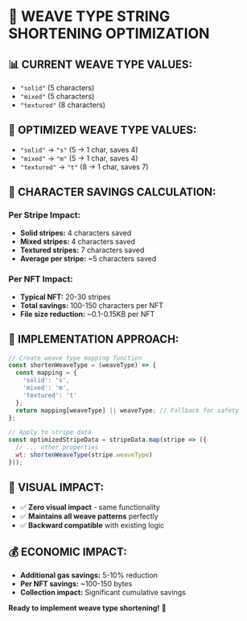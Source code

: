 # 🎯 WEAVE TYPE STRING SHORTENING OPTIMIZATION

## 📊 CURRENT WEAVE TYPE VALUES:
- `"solid"` (5 characters)
- `"mixed"` (5 characters)  
- `"textured"` (8 characters)

## 🚀 OPTIMIZED WEAVE TYPE VALUES:
- `"solid"` → `"s"` (5 → 1 char, saves 4)
- `"mixed"` → `"m"` (5 → 1 char, saves 4)
- `"textured"` → `"t"` (8 → 1 char, saves 7)

## 📏 CHARACTER SAVINGS CALCULATION:

### **Per Stripe Impact:**
- **Solid stripes:** 4 characters saved
- **Mixed stripes:** 4 characters saved
- **Textured stripes:** 7 characters saved
- **Average per stripe:** ~5 characters saved

### **Per NFT Impact:**
- **Typical NFT:** 20-30 stripes
- **Total savings:** 100-150 characters per NFT
- **File size reduction:** ~0.1-0.15KB per NFT

## 🔧 IMPLEMENTATION APPROACH:

```javascript
// Create weave type mapping function
const shortenWeaveType = (weaveType) => {
  const mapping = {
    'solid': 's',
    'mixed': 'm', 
    'textured': 't'
  };
  return mapping[weaveType] || weaveType; // Fallback for safety
};

// Apply to stripe data
const optimizedStripeData = stripeData.map(stripe => ({
  // ... other properties
  wt: shortenWeaveType(stripe.weaveType)
}));
```

## 🎨 VISUAL IMPACT:
- ✅ **Zero visual impact** - same functionality
- ✅ **Maintains all weave patterns** perfectly
- ✅ **Backward compatible** with existing logic

## 💰 ECONOMIC IMPACT:
- **Additional gas savings:** 5-10% reduction
- **Per NFT savings:** ~100-150 bytes
- **Collection impact:** Significant cumulative savings

**Ready to implement weave type shortening!** 🚀

